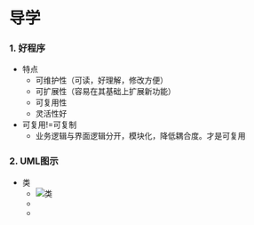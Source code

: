 # 导学

### 1. 好程序

* 特点
  * 可维护性（可读，好理解，修改方便）
  * 可扩展性（容易在其基础上扩展新功能）
  * 可复用性
  * 灵活性好
* 可复用!=可复制
  * 业务逻辑与界面逻辑分开，模块化，降低耦合度。才是可复用

### 2. UML图示

* 类
  * ![类]()
  * 
  * 

​	